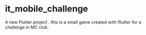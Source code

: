 # it_mobile_challenge

A new Flutter project .
this is a small game created with fllutter for a challenge in MC club .
